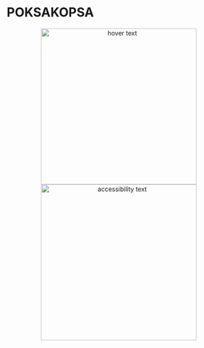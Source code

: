 # POKSAKOPSA



<p align="center">
  <img src="http://i.giphy.com/xT0GqdXpoKAazgF8t2.gif" width="350" title="hover text">
  <img src= "https://media0.giphy.com/media/3oEjHUajTSwjbkCDRu/giphy.gif" width="350" alt="accessibility text">
</p>
